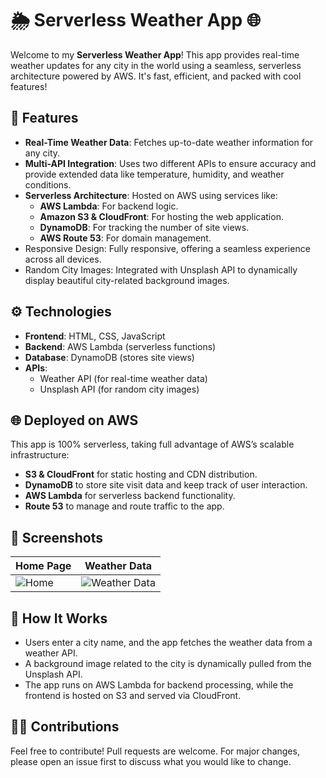 # 🌦️ Serverless Weather App 🌐
Welcome to my **Serverless Weather App**! This app provides real-time weather updates for any city in the world using a seamless, serverless architecture powered by AWS. It's fast, efficient, and packed with cool features!


## 🚀 Features
- **Real-Time Weather Data**: Fetches up-to-date weather information for any city.
- **Multi-API Integration**: Uses two different APIs to ensure accuracy and provide extended data like temperature, humidity, and weather conditions.
- **Serverless Architecture**: Hosted on AWS using services like:
  - **AWS Lambda**: For backend logic.
  - **Amazon S3 & CloudFront**: For hosting the web application.
  - **DynamoDB**: For tracking the number of site views.
  - **AWS Route 53**: For domain management.
- Responsive Design: Fully responsive, offering a seamless experience across all devices.
- Random City Images: Integrated with Unsplash API to dynamically display beautiful city-related background images.

## ⚙️ Technologies
- **Frontend**: HTML, CSS, JavaScript
- **Backend**: AWS Lambda (serverless functions)
- **Database**: DynamoDB (stores site views)
- **APIs**:
  - Weather API (for real-time weather data)
  - Unsplash API (for random city images)

## 🌐 Deployed on AWS
This app is 100% serverless, taking full advantage of AWS’s scalable infrastructure:

- **S3 & CloudFront** for static hosting and CDN distribution.
- **DynamoDB** to store site visit data and keep track of user interaction.
- **AWS Lambda** for serverless backend functionality.
- **Route 53** to manage and route traffic to the app.

## 📸 Screenshots
| **Home Page**                       | **Weather Data**                     |
|-------------------------------------|--------------------------------------|
| ![Home](link-to-home-screenshot)    | ![Weather Data](link-to-weather-data-screenshot) |

## 📖 How It Works
- Users enter a city name, and the app fetches the weather data from a weather API.
- A background image related to the city is dynamically pulled from the Unsplash API.
- The app runs on AWS Lambda for backend processing, while the frontend is hosted on S3 and served via CloudFront.

## 👨‍💻 Contributions
Feel free to contribute! Pull requests are welcome. For major changes, please open an issue first to discuss what you would like to change.
